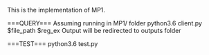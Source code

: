 This is the implementation of MP1. 

===QUERY===
Assuming running in MP1/ folder
python3.6 client.py $file_path $reg_ex
Output will be redirected to outputs folder

===TEST===
python3.6 test.py
